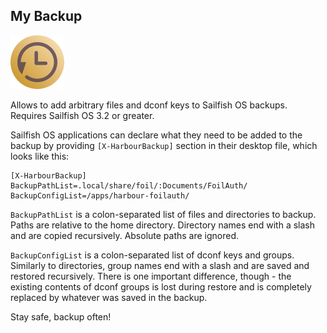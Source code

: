 ## My Backup

![icon](icons/86x86/harbour-mybackup.png)

Allows to add arbitrary files and dconf keys to Sailfish OS backups.
Requires Sailfish OS 3.2 or greater.

Sailfish OS applications can declare what they need to be added to
the backup by providing `[X-HarbourBackup]` section in their desktop
file, which looks like this:

```
[X-HarbourBackup]
BackupPathList=.local/share/foil/:Documents/FoilAuth/
BackupConfigList=/apps/harbour-foilauth/
```

`BackupPathList` is a colon-separated list of files and directories
to backup. Paths are relative to the home directory. Directory names
end with a slash and are copied recursively. Absolute paths are ignored.

`BackupConfigList` is a colon-separated list of dconf keys and groups.
Similarly to directories, group names end with a slash and are saved
and restored recursively. There is one important difference, though -
the existing contents of dconf groups is lost during restore and is
completely replaced by whatever was saved in the backup.

Stay safe, backup often!
